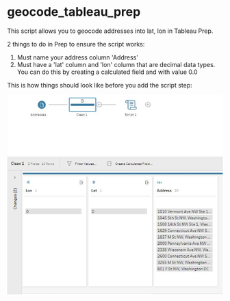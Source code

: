 # geocode_tableau_prep

This script allows you to geocode addresses into lat, lon in Tableau Prep. 

2 things to do in Prep to ensure the script works:

1) Must name your address column 'Address'
2) Must have a 'lat' column and 'lon' column that are decimal data types. You can do this by creating a calculated field and with value 0.0 

This is how things should look like before you add the script step:

![Before Script Step](https://github.com/Mike-Morrow/geocode_tableau_prep/blob/master/Before_Script.JPG?raw=true)
